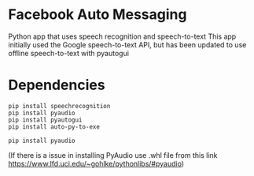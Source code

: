 # Facebook Auto Messaging
Python app that uses speech recognition and speech-to-text This app initially used the Google speech-to-text API, but has been updated to use offline speech-to-text with pyautogui
# Dependencies
<pre><code>pip install speechrecognition
pip install pyaudio
pip install pyautogui
pip install auto-py-to-exe
</code></pre>

<pre><code>pip install pyaudio</code></pre>

(If there is a issue in installing PyAudio use .whl file from this link
https://www.lfd.uci.edu/~gohlke/pythonlibs/#pyaudio)
